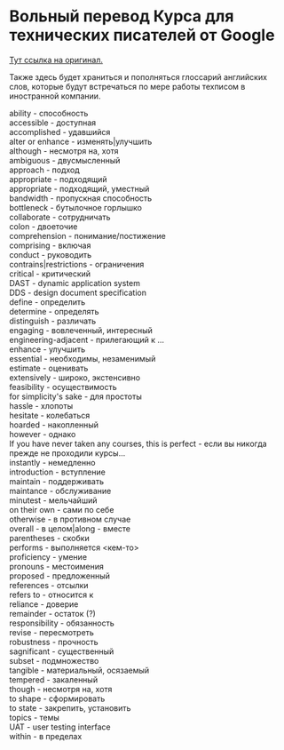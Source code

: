 # Вольный перевод Курса для технических писателей от Google  
[Тут ссылка на оригинал.](https://www.google.com/url?sa=t&rct=j&q=&esrc=s&source=web&cd=&ved=2ahUKEwjq0aGMzZn4AhXph_0HHcvWCnkQFnoECAcQAQ&url=https%3A%2F%2Fdevelopers.google.com%2Ftech-writing&usg=AOvVaw1MuqF__vFEE8W6XQRexhLL)

Также здесь будет храниться и пополняться глоссарий английских слов, которые будут встречаться по мере работы техписом в иностранной компании. 

ability - способность  
accessible - доступная  
accomplished - удавшийся  
alter or enhance - изменять|улучшить  
although - несмотря на, хотя  
ambiguous - двусмысленный  
approach - подход  
appropriate - подходящий  
appropriate - подходящий, уместный  
bandwidth - пропускная способность  
bottleneck - бутылочное горлышко  
collaborate - сотрудничать  
colon - двоеточие  
comprehension - понимание/постижение  
comprising - включая  
conduct - руководить  
contrains|restrictions - ограничения  
critical - критический  
DAST - dynamic application system  
DDS - design document specification  
define - определить  
determine - определять  
distinguish - различать  
engaging - вовлеченный, интересный  
engineering-adjacent - прилегающий к ...  
enhance - улучшить  
essential - необходимы, незаменимый  
estimate - оценивать  
extensively - широко, экстенсивно  
feasibility - осуществимость  
for simplicity's sake - для простоты  
hassle - хлопоты  
hesitate - колебаться  
hoarded - накопленный  
however - однако  
If you have never taken any courses, this is perfect - если вы никогда прежде не проходили курсы...  
instantly - немедленно  
introduction - вступление  
maintain - поддерживать  
maintance - обслуживание  
minutest - мельчайший  
on their own - сами по себе  
otherwise - в противном случае  
overall - в целом|along - вместе  
parentheses - скобки  
performs - выполняется <кем-то>  
proficiency - умение  
pronouns - местоимения  
proposed - предложенный  
references - отсылки  
refers to - относится к   
reliance - доверие  
remainder - остаток (?)  
responsibility - обязанность  
revise - пересмотреть  
robustness - прочность  
sagnificant - существенный  
subset - подмножество  
tangible - материальный, осязаемый  
tempered - закаленный  
though - несмотря на, хотя  
to shape - сформировать  
to state - закрепить, установить  
topics - темы  
UAT - user testing interface  
within - в пределах  
